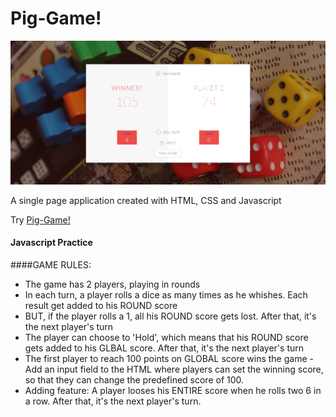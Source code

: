 # Pig-Game!
<img src="pig-game-screen.jpg">  

A single page application created with HTML, CSS and Javascript  

Try [Pig-Game!](https://rainbowmoonlight.github.io/pig-game/)  

#### Javascript Practice

####GAME RULES:

- The game has 2 players, playing in rounds
- In each turn, a player rolls a dice as many times as he whishes. Each result get added to his ROUND score
- BUT, if the player rolls a 1, all his ROUND score gets lost. After that, it's the next player's turn
- The player can choose to 'Hold', which means that his ROUND score gets added to his GLBAL score. After that, it's the next player's turn
- The first player to reach 100 points on GLOBAL score wins the game
-Add an input field to the HTML where players can set the winning score, so that they can change the predefined score of 100.
- Adding feature: A player looses his ENTIRE score when he rolls two 6 in a row. After that, it's the next player's turn.

